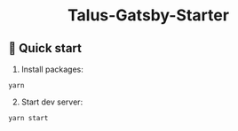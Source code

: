 <h1 align="center">
  Talus-Gatsby-Starter
</h1>

## 🚀 Quick start

1. Install packages: 
``` 
yarn
```

2. Start dev server: 

```
yarn start
```
